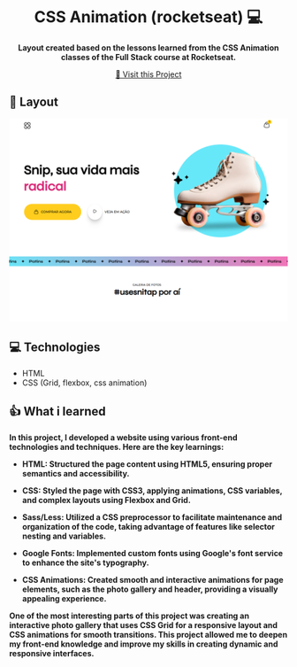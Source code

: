 <h1 align="center" style="font-weight: bold;">CSS Animation (rocketseat) 💻</h1>

<p align="center">
    <b>Layout created based on the lessons learned from the CSS Animation classes of the Full Stack course at Rocketseat.</b>
</p>

<p align="center">
     <a href="https://jbrunops.github.io/rocketseat-cssanimation-site1/">📱 Visit this Project</a>
</p>

<h2 id="layout">🎨 Layout</h2>

<p align="center">
    <img src="assets/readme/1.png" alt="Imagem do website Snitap" width="600px">
</p>

<h2 id="technologies">💻 Technologies</h2>

- HTML
- CSS (Grid, flexbox, css animation)

<h2 id="layout">👍 What i learned</h2>
<b>
In this project, I developed a website using various front-end technologies and techniques. Here are the key learnings:

- HTML: Structured the page content using HTML5, ensuring proper semantics and accessibility.

- CSS: Styled the page with CSS3, applying animations, CSS variables, and complex layouts using Flexbox and Grid.

- Sass/Less: Utilized a CSS preprocessor to facilitate maintenance and organization of the code, taking advantage of features like selector nesting and variables.

- Google Fonts: Implemented custom fonts using Google's font service to enhance the site's typography.

- CSS Animations: Created smooth and interactive animations for page elements, such as the photo gallery and header, providing a visually appealing experience.

One of the most interesting parts of this project was creating an interactive photo gallery that uses CSS Grid for a responsive layout and CSS animations for smooth transitions. This project allowed me to deepen my front-end knowledge and improve my skills in creating dynamic and responsive interfaces.
</b>
